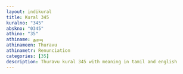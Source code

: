 ```yaml
---
layout: indikural
title: Kural 345
kuralno: "345"
abskno: "0345"
athino: "35"
athiname: துறவு
athinameen: Thuravu
athinametr: Renunciation
categories: [35]
description: Thuravu kural 345 with meaning in tamil and english 
---
```


